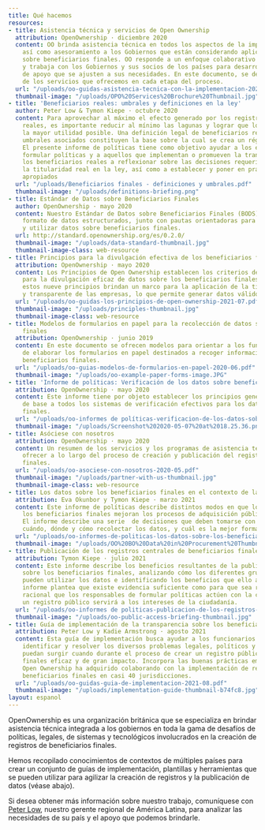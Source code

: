 ```yaml
---
title: Qué hacemos
resources:
- title: Asistencia técnica y servicios de Open Ownership
  attribution: OpenOwnership · diciembre 2020
  content: OO brinda asistencia técnica en todos los aspectos de la implementación,
    así como asesoramiento a los Gobiernos que están considerando aplicar reformas
    sobre beneficiarios finales. OO responde a un enfoque colaborativo y adaptado,
    y trabaja con los Gobiernos y sus socios de los países para desarrollar paquetes
    de apoyo que se ajusten a sus necesidades. En este documento, se describen ejemplos
    de los servicios que ofrecemos en cada etapa del proceso.
  url: "/uploads/oo-guidas-asistencia-tecnica-con-la-implementacion-2021-03.pdf"
  thumbnail-image: "/uploads/OPO%20Services%20Brochure%20Thumbnail.jpg"
- title: 'Beneficiarios reales: umbrales y definiciones en la ley'
  author: Peter Low & Tymon Kiepe · octubre 2020
  content: Para aprovechar al máximo el efecto generado por los registros de beneficiarios
    reales, es importante reducir al mínimo las lagunas y lograr que los datos tengan
    la mayor utilidad posible. Una definición legal de beneficiarios reales y sus
    umbrales asociados constituyen la base sobre la cual se crea un régimen de divulgación.
    El presente informe de políticas tiene como objetivo ayudar a los encargados de
    formular políticas y a aquellos que implementan o promueven la transparencia sobre
    los beneficiarios reales a reflexionar sobre las decisiones requeridas para definir
    la titularidad real en la ley, así como a establecer y poner en práctica umbrales
    apropiados
  url: "/uploads/Beneficiarios finales - definiciones y umbrales.pdf"
  thumbnail-image: "/uploads/definitions-briefing.png"
- title: Estándar de Datos sobre Beneficiarios Finales
  author: OpenOwnership · mayo 2020
  content: Nuestro Estándar de Datos sobre Beneficiarios Finales (BODS) ofrece un
    formato de datos estructurados, junto con pautas orientadoras para reunir, compartir
    y utilizar datos sobre beneficiarios finales.
  url: http://standard.openownership.org/es/0.2.0/
  thumbnail-image: "/uploads/data-standard-thumbnail.jpg"
  thumbnail-image-class: web-resource
- title: Principios para la divulgación efectiva de los beneficiarios finales
  attribution: OpenOwnership · mayo 2020
  content: Los Principios de Open Ownership establecen los criterios de referencia
    para la divulgación eficaz de datos sobre los beneficiarios finales. En su conjunto,
    estos nueve principios brindan un marco para la aplicación de la titularidad integral
    y transparente de las empresas, lo que permite generar datos válidos y utilizables.
  url: "/uploads/oo-guidas-los-principios-de-open-ownership-2021-07.pdf"
  thumbnail-image: "/uploads/principles-thumbnail.jpg"
  thumbnail-image-class: web-resource
- title: Modelos de formularios en papel para la recolección de datos sobre beneficiarios
    finales
  attribution: OpenOwnership · junio 2019
  content: En este documento se ofrecen modelos para orientar a los funcionarios encargados
    de elaborar los formularios en papel destinados a recoger información sobre los
    beneficiarios finales.
  url: "/uploads/oo-guias-modelos-de-formularios-en-papel-2020-06.pdf"
  thumbnail-image: "/uploads/oo-example-paper-forms-image.JPG"
- title: 'Informe de políticas: Verificación de los datos sobre beneficiarios finales'
  attribution: OpenOwnership · mayo 2020
  content: Este informe tiene por objeto establecer los principios generales que sirven
    de base a todos los sistemas de verificación efectivos para los datos sobre beneficiarios
    finales.
  url: "/uploads/oo-informes de políticas-verificacion-de-los-datos-sobre-beneficiarios-finales-2020-06.pdf"
  thumbnail-image: "/uploads/Screenshot%202020-05-07%20at%2018.25.36.png"
- title: Asóciese con nosotros
  attribution: OpenOwnership · mayo 2020
  content: Un resumen de los servicios y los programas de asistencia técnica que podemos
    ofrecer a lo largo del proceso de creación y publicación del registro sobre beneficiarios
    finales.
  url: "/uploads/oo-asociese-con-nosotros-2020-05.pdf"
  thumbnail-image: "/uploads/partner-with-us-thumbnail.jpg"
  thumbnail-image-class: web-resource
- title: Los datos sobre los beneficiarios finales en el contexto de las adquisiciones
  attribution: Eva Okunbor y Tymon Kiepe · marzo 2021
  content: Este informe de políticas describe distintos modos en que los datos sobre
    los beneficiarios finales mejoran los procesos de adquisición pública y sus objetivos.
    El informe describe una serie  de decisiones que deben tomarse con respecto a
    cuándo, dónde y cómo recolectar los datos, y cuál es la mejor forma de verificarlos.
  url: "/uploads/oo-informes-de-politicas-los-datos-sobre-los-beneficiarios-finales-en-el-contexto-de-las-adquisiciones-2021-06.pdf"
  thumbnail-image: "/uploads/OO%20BO%20Data%20in%20Procurement%20Thumbnail.jpg"
- title: Publicación de los registros centrales de beneficiarios finales
  attribution: Tymon Kiepe · julio 2021
  content: Este informe describe los beneficios resultantes de la publicación de datos
    sobre los beneficiarios finales, analizando cómo los diferentes grupos de usuarios
    pueden utilizar los datos e identificando los beneficios que ello acarrea. El
    informe plantea que existe evidencia suficiente como para que sea razonable y
    racional que los responsables de formular políticas actúen con la certeza de que
    un registro público servirá a los intereses de la ciudadanía.
  url: "/uploads/oo-informes de politicas-publicacion-de-los-registros-centrales-2021-07.pdf"
  thumbnail-image: "/uploads/oo-public-access-briefing-thumbnail.jpg"
- title: Guía de implementación de la transparencia sobre los beneficiarios finales
  attribution: Peter Low y Kadie Armstrong · agosto 2021
  content: Esta guía de implementación busca ayudar a los funcionarios públicos a
    identificar y resolver los diversos problemas legales, políticos y técnicos que
    puedan surgir cuando durante el proceso de crear un registro público de beneficiarios
    finales eficaz y de gran impacto. Incorpora las buenas prácticas emergentes que
    Open Ownership ha adquirido colaborando con la implementación de registros de
    beneficiarios finales en casi 40 jurisdicciones.
  url: "/uploads/oo-guidas-guia-de-implementacion-2021-08.pdf"
  thumbnail-image: "/uploads/implementation-guide-thumbnail-b74fc8.jpg"
layout: espanol
---
```


OpenOwnership es una organización británica que se especializa en brindar asistencia técnica integrada a los gobiernos en toda la gama de desafíos de políticas, legales, de sistemas y tecnológicos involucrados en la creación de registros de beneficiarios finales.

Hemos recopilado conocimientos de contextos de múltiples países para crear un conjunto de guías de implementación, plantillas y herramientas que se pueden utilizar para agilizar la creación de registros y la publicación de datos (véase abajo).

Si desea obtener más información sobre nuestro trabajo, comuníquese con <a href="mailto:peter@openownership.org">Peter Low</a>, nuestro gerente regional de América Latina, para analizar las necesidades de su país y el apoyo que podemos brindarle.
